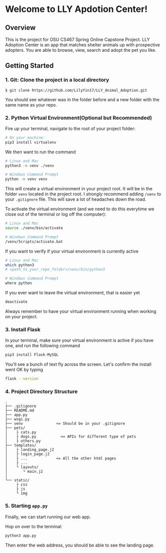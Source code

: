 # Welcome to LLY Apdotion Center!

## Overview
This is the project for OSU CS467 Spring Online Capstone Project. LLY Adoption Center is an app that matches shelter animals up with prospective adopters. You are able to browse, view, search and adopt the pet you like.

## Getting Started
### 1. Git: Clone the project in a local directory

```
$ git clone https://github.com/LilyYin17/LLY_Animal_Adoption.git
```
You should see whatever was in the folder before and a new folder with the same name as your repo.

### 2. Python Virtual Environment(Optional but Recommended)

Fire up your terminal, navigate to the root of your project folder:
```bash
# On your machine:
pip3 install virtualenv
```

We then want to run the command
```bash
# Linux and Mac
python3 -m venv ./venv

# Windows Command Prompt
python -m venv venv
```

This will create a virtual environment in your project root. It will be in the folder `venv` located in the project root. I *strongly* recommend adding `/venv` to your `.gitignore` file. This will save a lot of headaches down the road. 

To activate the virtual environment (and we need to do this everytime we close out of the terminal or log off the computer):

```bash
# Linux and Mac
source ./venv/bin/activate

# Windows Command Prompt
/venv/Scripts/activate.bat
```

If you want to verify if your virtual environment is currently active

```bash
# Linux and Mac
which python3
# <path_to_your_repo_folder>/venv/bin/python3

# Windows Command Prompt
where python
```

If you ever want to leave the virtual environment, that is easier yet

```bash
deactivate
```

Always remember to have your virtual environment running when working on your project.

### 3. Install Flask

In your terminal, make sure your virtual environment is active if you have one, and run the following command

```bash
pip3 install Flask-MySQL
```

You'll see a bunch of text fly across the screen. Let's confirm the install went OK by typing

```bash
flask --version
```

### 4. Project Directory Structure

```
.
├── .gitignore 
├── README.md
├── app.py  
├── wsgi.py 
├── venv               <= Should be in your .gitignore
├── pets/
│    ├ cats.py
│    ├ dogs.py           <= APIs for different type of pets
│    ├ others.py             
├── templates/
│    ├ landing_page.j2
│    ├ login_page.j2
│    ├ ...             <= All the other html pages
│    ├ ...
│    └ layouts/
│       └ main.j2
│
└── static/           
     ├ css
     ├ js
     └ img
```

### 5. Starting `app.py`

Finally, we can start running our web app.

Hop on over to the terminal:

```bash
python3 app.py
```

Then enter the web address, you should be able to see the landing page.